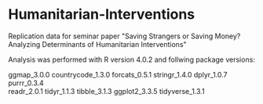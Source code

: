 # Humanitarian-Interventions

Replication data for seminar paper "Saving Strangers or Saving Money? Analyzing Determinants of Humanitarian Interventions"

Analysis was performed with R version 4.0.2 and follwing package versions:

ggmap_3.0.0       countrycode_1.3.0 forcats_0.5.1     stringr_1.4.0     dplyr_1.0.7       purrr_0.3.4      
readr_2.0.1       tidyr_1.1.3       tibble_3.1.3      ggplot2_3.3.5     tidyverse_1.3.1
